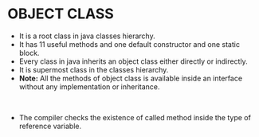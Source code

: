 # OBJECT CLASS

+ It is a root class in java classes hierarchy.
+ It has 11 useful methods and one default constructor and one static block.
+ Every class in java inherits an object class either directly or indirectly.
+ It is supermost class in the classes hierarchy.
+ **Note:** All the methods of object class is available inside an interface without any implementation or inheritance.

<br>

+ The compiler checks the existence of called method inside the type of reference variable.
